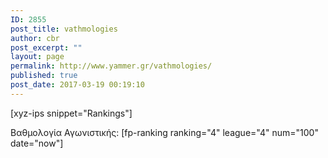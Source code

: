 ```yaml
---
ID: 2855
post_title: vathmologies
author: cbr
post_excerpt: ""
layout: page
permalink: http://www.yammer.gr/vathmologies/
published: true
post_date: 2017-03-19 00:19:10
---
```

[xyz-ips snippet="Rankings"]
<div class="master">
<div class="second">Βαθμολογία Αγωνιστικής: [fp-ranking ranking="4" league="4" num="100" date="now"]</div>
<div class="second"></div>
</div>
